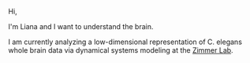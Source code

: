 Hi,

I'm Liana and I want to understand the brain. 

I am currently analyzing a low-dimensional representation of C. elegans whole brain data via dynamical systems modeling at the [Zimmer Lab](https://neurodevbio.univie.ac.at/zimmer-research/).

